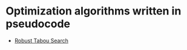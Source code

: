 # Optimization algorithms written in pseudocode

- [Robust Tabou Search](https://github.com/geoffreyp/optimization-algorithms-pseudocode/blob/master/robust_tabou_search.md)
